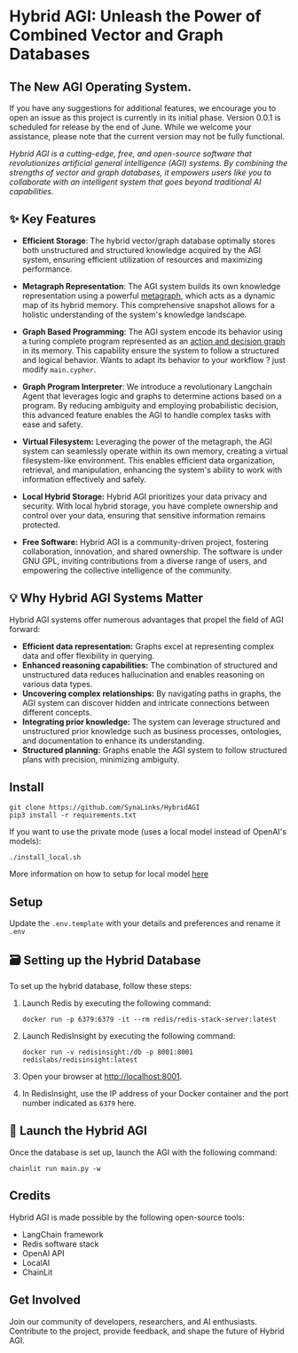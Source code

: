 # Hybrid AGI: Unleash the Power of Combined Vector and Graph Databases
## The New AGI Operating System.

If you have any suggestions for additional features, we encourage you to open an issue as this project is currently in its initial phase. Version 0.0.1 is scheduled for release by the end of June. While we welcome your assistance, please note that the current version may not be fully functional.

*Hybrid AGI is a cutting-edge, free, and open-source software that revolutionizes artificial general intelligence (AGI) systems. By combining the strengths of vector and graph databases, it empowers users like you to collaborate with an intelligent system that goes beyond traditional AI capabilities.*

## ✨ Key Features

- **Efficient Storage**: The hybrid vector/graph database optimally stores both unstructured and structured knowledge acquired by the AGI system, ensuring efficient utilization of resources and maximizing performance.

- **Metagraph Representation**: The AGI system builds its own knowledge representation using a powerful [metagraph](metagraph.md), which acts as a dynamic map of its hybrid memory. This comprehensive snapshot allows for a holistic understanding of the system's knowledge landscape.

- **Graph Based Programming**: The AGI system encode its behavior using a turing complete program represented as an [action and decision graph](program.md) in its memory. This capability ensure the system to follow a structured and logical behavior. Wants to adapt its behavior to your workflow ? just modify `main.cypher`.

- **Graph Program Interpreter**: We introduce a revolutionary Langchain Agent that leverages logic and graphs to determine actions based on a program. By reducing ambiguity and employing probabilistic decision, this advanced feature enables the AGI to handle complex tasks with ease and safety.

- **Virtual Filesystem:** Leveraging the power of the metagraph, the AGI system can seamlessly operate within its own memory, creating a virtual filesystem-like environment. This enables efficient data organization, retrieval, and manipulation, enhancing the system's ability to work with information effectively and safely.

- **Local Hybrid Storage:** Hybrid AGI prioritizes your data privacy and security. With local hybrid storage, you have complete ownership and control over your data, ensuring that sensitive information remains protected.

- **Free Software:** Hybrid AGI is a community-driven project, fostering collaboration, innovation, and shared ownership. The software is under GNU GPL, inviting contributions from a diverse range of users, and empowering the collective intelligence of the community.

## 💡 Why Hybrid AGI Systems Matter

Hybrid AGI systems offer numerous advantages that propel the field of AGI forward:

- **Efficient data representation:** Graphs excel at representing complex data and offer flexibility in querying.
- **Enhanced reasoning capabilities:** The combination of structured and unstructured data reduces hallucination and enables reasoning on various data types.
- **Uncovering complex relationships:** By navigating paths in graphs, the AGI system can discover hidden and intricate connections between different concepts.
- **Integrating prior knowledge:** The system can leverage structured and unstructured prior knowledge such as business processes, ontologies, and documentation to enhance its understanding.
- **Structured planning:** Graphs enable the AGI system to follow structured plans with precision, minimizing ambiguity.

## Install

```
git clone https://github.com/SynaLinks/HybridAGI
pip3 install -r requirements.txt
```

If you want to use the private mode (uses a local model instead of OpenAI's models):
```
./install_local.sh
```
More information on how to setup for local model [here](https://github.com/go-skynet/LocalAI)

## Setup

Update the `.env.template` with your details and preferences and rename it `.env`

## 🗃️ Setting up the Hybrid Database

To set up the hybrid database, follow these steps:

1. Launch Redis by executing the following command:
   ```
   docker run -p 6379:6379 -it --rm redis/redis-stack-server:latest
   ```

2. Launch RedisInsight by executing the following command:
   ```
   docker run -v redisinsight:/db -p 8001:8001 redislabs/redisinsight:latest
   ```

3. Open your browser at [http://localhost:8001](http://localhost:8001).

4. In RedisInsight, use the IP address of your Docker container and the port number indicated as `6379` here.

## 🚀 Launch the Hybrid AGI

Once the database is set up, launch the AGI with the following command:
```
chainlit run main.py -w
```

## Credits

Hybrid AGI is made possible by the following open-source tools:

- LangChain framework
- Redis software stack
- OpenAI API
- LocalAI
- ChainLit

## Get Involved

Join our community of developers, researchers, and AI enthusiasts. Contribute to the project, provide feedback, and shape the future of Hybrid AGI.
